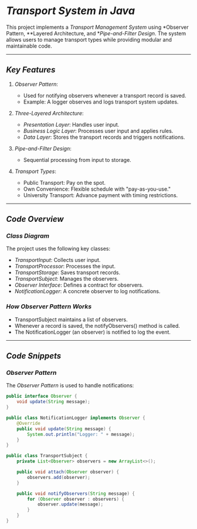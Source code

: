 # *Transport System in Java*

This project implements a *Transport Management System* using *Observer Pattern, **Layered Architecture, and **Pipe-and-Filter Design*. The system allows users to manage transport types while providing modular and maintainable code.

---

## *Key Features*

1. *Observer Pattern*: 
   - Used for notifying observers whenever a transport record is saved.
   - Example: A logger observes and logs transport system updates.

2. *Three-Layered Architecture*:
   - *Presentation Layer*: Handles user input.
   - *Business Logic Layer*: Processes user input and applies rules.
   - *Data Layer*: Stores the transport records and triggers notifications.

3. *Pipe-and-Filter Design*:
   - Sequential processing from input to storage.

4. *Transport Types*:
   - Public Transport: Pay on the spot.
   - Own Convenience: Flexible schedule with "pay-as-you-use."
   - University Transport: Advance payment with timing restrictions.

---

## *Code Overview*

### *Class Diagram*
The project uses the following key classes:
- *TransportInput*: Collects user input.
- *TransportProcessor*: Processes the input.
- *TransportStorage*: Saves transport records.
- *TransportSubject*: Manages the observers.
- *Observer Interface*: Defines a contract for observers.
- *NotificationLogger*: A concrete observer to log notifications.

### *How Observer Pattern Works*

- TransportSubject maintains a list of observers.
- Whenever a record is saved, the notifyObservers() method is called.
- The NotificationLogger (an observer) is notified to log the event.

---

## *Code Snippets*

### *Observer Pattern*
The *Observer Pattern* is used to handle notifications:
```java
public interface Observer {
    void update(String message);
}

public class NotificationLogger implements Observer {
    @Override
    public void update(String message) {
        System.out.println("Logger: " + message);
    }
}

public class TransportSubject {
    private List<Observer> observers = new ArrayList<>();

    public void attach(Observer observer) {
        observers.add(observer);
    }

    public void notifyObservers(String message) {
        for (Observer observer : observers) {
            observer.update(message);
        }
    }
}
